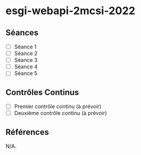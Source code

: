 # esgi-webapi-2mcsi-2022

## Séances

- [ ] Séance 1
- [ ] Séance 2
- [ ] Séance 3
- [ ] Séance 4
- [ ] Séance 5

## Contrôles Continus

- [ ] Premier contrôle continu (à prévoir)
- [ ] Deuxième contrôle continu (à prévoir)

## Références

N/A.
